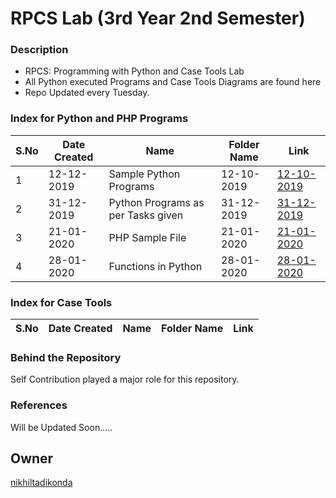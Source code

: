 # RPCS Lab (3rd Year 2nd Semester)

### Description
* RPCS: Programming with Python and Case Tools Lab
* All Python executed Programs and Case Tools Diagrams are found here
* Repo Updated every Tuesday.

### Index for Python and PHP Programs

|S.No|Date Created|Name|Folder Name|Link|
|---|---|---|---|---|
|1|12-12-2019|Sample Python Programs|12-10-2019|[12-10-2019](https://github.com/nikhiltadikonda/RPCSLab/tree/master/Python%20Files/12-10-2019)|
|2|31-12-2019|Python Programs as per Tasks given|31-12-2019|[31-12-2019](https://github.com/nikhiltadikonda/RPCSLab/tree/master/Python%20Files/31-12-2019)|
|3|21-01-2020|PHP Sample File|21-01-2020|[21-01-2020](https://github.com/nikhiltadikonda/PYCSLab/tree/master/21-01-2020)|
|4|28-01-2020|Functions in Python|28-01-2020|[28-01-2020](https://github.com/nikhiltadikonda/RPCSLab/tree/master/Python%20Files/28-01-2020)|

### Index for Case Tools

|S.No|Date Created|Name|Folder Name|Link|
|---|---|---|---|---|

### Behind the Repository
Self Contribution played a major role for this repository.

### References
Will be Updated Soon.....

## Owner
[nikhiltadikonda](https://github.com/nikhiltadikonda)
